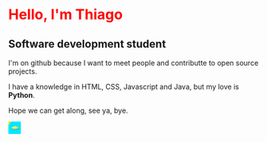 <h1 style='color: red'>Hello, I'm Thiago</h1>
<h2>Software development student</h2>
<p>I'm on github because I want to meet people and contributte to open source projects.</p>
<p>I have a knowledge in HTML, CSS, Javascript and Java, but my love is <strong>Python</strong>.</p>
<p>Hope we can get along, see ya, bye.</p>
<img src='Beach.png' width='25' height='25'>
